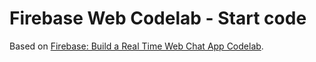 # Firebase Web Codelab - Start code

Based on [Firebase: Build a Real Time Web Chat App Codelab](https://codelabs.developers.google.com/codelabs/firebase-web/).

